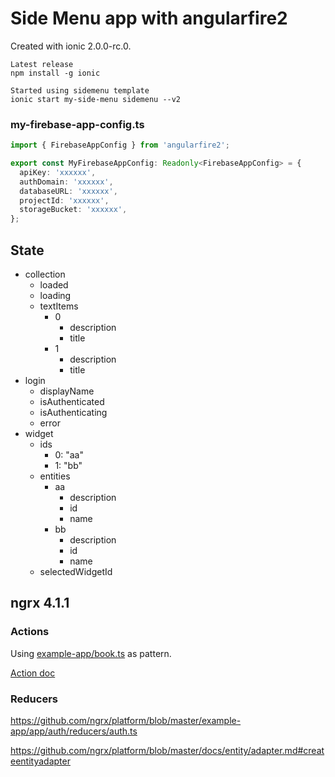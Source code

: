 # Side Menu app with angularfire2

Created with ionic 2.0.0-rc.0.
```
Latest release
npm install -g ionic

Started using sidemenu template
ionic start my-side-menu sidemenu --v2
```

### my-firebase-app-config.ts
``` typescript
import { FirebaseAppConfig } from 'angularfire2';

export const MyFirebaseAppConfig: Readonly<FirebaseAppConfig> = {
  apiKey: 'xxxxxx',
  authDomain: 'xxxxxx',
  databaseURL: 'xxxxxx',
  projectId: 'xxxxxx',
  storageBucket: 'xxxxxx',
};
```
## State
- collection
  - loaded
  - loading
  - textItems
    - 0
      - description
      - title 
    - 1
      - description
      - title       
- login
  - displayName
  - isAuthenticated
  - isAuthenticating
  - error
- widget
  - ids
    - 0: "aa"
    - 1: "bb"
  - entities
    - aa
      - description
      - id
      - name
    - bb
      - description
      - id
      - name
  - selectedWidgetId


## ngrx 4.1.1
### Actions
Using [example-app/book.ts](https://github.com/ngrx/platform/blob/master/example-app/app/books/actions/book.ts) as pattern.

[Action doc](https://github.com/ngrx/platform/blob/master/docs/store/actions.md)
### Reducers
https://github.com/ngrx/platform/blob/master/example-app/app/auth/reducers/auth.ts

https://github.com/ngrx/platform/blob/master/docs/entity/adapter.md#createentityadapter

